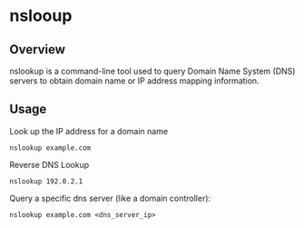 # nslooup

## Overview

nslookup is a command-line tool used to query Domain Name System (DNS) servers to obtain domain name or IP address mapping information.


## Usage

Look up the IP address for a domain name

    nslookup example.com

Reverse DNS Lookup

    nslookup 192.0.2.1

Query a specific dns server (like a domain controller):

    nslookup example.com <dns_server_ip>
